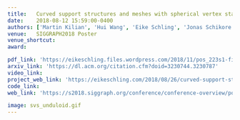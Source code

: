 ```yaml
---
title:   Curved support structures and meshes with spherical vertex stars
date:    2018-08-12 15:59:00-0400
authors: ['Martin Kilian', 'Hui Wang', 'Eike Schling', 'Jonas Schikore', 'Helmut Pottmann']
venue:   SIGGRAPH2018 Poster
venue_shortcut:
award:

pdf_link: 'https://eikeschling.files.wordpress.com/2018/11/pos_223s1-file1.pdf'
arxiv_link: 'https://dl.acm.org/citation.cfm?doid=3230744.3230787'
video_link:
project_web_link: 'https://eikeschling.com/2018/08/26/curved-support-structures-and-meshes-with-spherical-vertex-stars/'
code_link:
web_link: 'https://s2018.siggraph.org/conference/conference-overview/posters/art-design/'

image: svs_unduloid.gif
---
```

